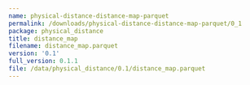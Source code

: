 ```yaml
---
name: physical-distance-distance-map-parquet
permalink: /downloads/physical-distance-distance-map-parquet/0_1
package: physical_distance
title: distance_map
filename: distance_map.parquet
version: '0.1'
full_version: 0.1.1
file: /data/physical_distance/0.1/distance_map.parquet
---
```


